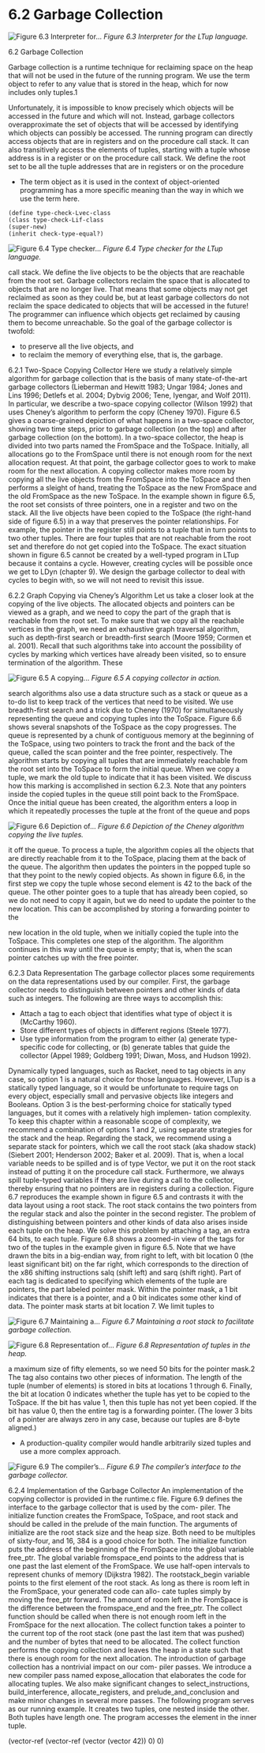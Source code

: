 # 6.2 Garbage Collection

![Figure 6.3 Interpreter for...](images/page_114_vector_423.png)
*Figure 6.3 Interpreter for the LTup language.*

6.2 Garbage Collection

Garbage collection is a runtime technique for reclaiming space on the heap that will not be used in the future of the running program. We use the term object to refer to any value that is stored in the heap, which for now includes only tuples.1

Unfortunately, it is impossible to know precisely which objects will be accessed in the future and which will not. Instead, garbage collectors overapproximate the set of objects that will be accessed by identifying which objects can possibly be accessed. The running program can directly access objects that are in registers and on the procedure call stack. It can also transitively access the elements of tuples, starting with a tuple whose address is in a register or on the procedure call stack. We define the root set to be all the tuple addresses that are in registers or on the procedure

* The term object as it is used in the context of object-oriented programming has a more specific
  meaning than the way in which we use the term here.

```
(define type-check-Lvec-class
(class type-check-Lif-class
(super-new)
(inherit check-type-equal?)
```

![Figure 6.4 Type checker...](images/page_115_vector_589.png)
*Figure 6.4 Type checker for the LTup language.*

call stack. We define the live objects to be the objects that are reachable from the root set. Garbage collectors reclaim the space that is allocated to objects that are no longer live. That means that some objects may not get reclaimed as soon as they could be, but at least garbage collectors do not reclaim the space dedicated to objects that will be accessed in the future! The programmer can influence which objects get reclaimed by causing them to become unreachable. So the goal of the garbage collector is twofold:

* to preserve all the live objects, and
* to reclaim the memory of everything else, that is, the garbage.

6.2.1 Two-Space Copying Collector Here we study a relatively simple algorithm for garbage collection that is the basis of many state-of-the-art garbage collectors (Lieberman and Hewitt 1983; Ungar 1984; Jones and Lins 1996; Detlefs et al. 2004; Dybvig 2006; Tene, Iyengar, and Wolf 2011). In particular, we describe a two-space copying collector (Wilson 1992) that uses Cheney’s algorithm to perform the copy (Cheney 1970). Figure 6.5 gives a coarse-grained depiction of what happens in a two-space collector, showing two time steps, prior to garbage collection (on the top) and after garbage collection (on the bottom). In a two-space collector, the heap is divided into two parts named the FromSpace and the ToSpace. Initially, all allocations go to the FromSpace until there is not enough room for the next allocation request. At that point, the garbage collector goes to work to make room for the next allocation. A copying collector makes more room by copying all the live objects from the FromSpace into the ToSpace and then performs a sleight of hand, treating the ToSpace as the new FromSpace and the old FromSpace as the new ToSpace. In the example shown in figure 6.5, the root set consists of three pointers, one in a register and two on the stack. All the live objects have been copied to the ToSpace (the right-hand side of figure 6.5) in a way that preserves the pointer relationships. For example, the pointer in the register still points to a tuple that in turn points to two other tuples. There are four tuples that are not reachable from the root set and therefore do not get copied into the ToSpace. The exact situation shown in figure 6.5 cannot be created by a well-typed program in LTup because it contains a cycle. However, creating cycles will be possible once we get to LDyn (chapter 9). We design the garbage collector to deal with cycles to begin with, so we will not need to revisit this issue.

6.2.2 Graph Copying via Cheney’s Algorithm Let us take a closer look at the copying of the live objects. The allocated objects and pointers can be viewed as a graph, and we need to copy the part of the graph that is reachable from the root set. To make sure that we copy all the reachable vertices in the graph, we need an exhaustive graph traversal algorithm, such as depth-first search or breadth-first search (Moore 1959; Cormen et al. 2001). Recall that such algorithms take into account the possibility of cycles by marking which vertices have already been visited, so to ensure termination of the algorithm. These

![Figure 6.5 A copying...](images/page_117_vector_429.png)
*Figure 6.5 A copying collector in action.*

search algorithms also use a data structure such as a stack or queue as a to-do list to keep track of the vertices that need to be visited. We use breadth-first search and a trick due to Cheney (1970) for simultaneously representing the queue and copying tuples into the ToSpace. Figure 6.6 shows several snapshots of the ToSpace as the copy progresses. The queue is represented by a chunk of contiguous memory at the beginning of the ToSpace, using two pointers to track the front and the back of the queue, called the scan pointer and the free pointer, respectively. The algorithm starts by copying all tuples that are immediately reachable from the root set into the ToSpace to form the initial queue. When we copy a tuple, we mark the old tuple to indicate that it has been visited. We discuss how this marking is accomplished in section 6.2.3. Note that any pointers inside the copied tuples in the queue still point back to the FromSpace. Once the initial queue has been created, the algorithm enters a loop in which it repeatedly processes the tuple at the front of the queue and pops

![Figure 6.6 Depiction of...](images/page_118_vector_505.png)
*Figure 6.6 Depiction of the Cheney algorithm copying the live tuples.*

it off the queue. To process a tuple, the algorithm copies all the objects that are directly reachable from it to the ToSpace, placing them at the back of the queue. The algorithm then updates the pointers in the popped tuple so that they point to the newly copied objects. As shown in figure 6.6, in the first step we copy the tuple whose second element is 42 to the back of the queue. The other pointer goes to a tuple that has already been copied, so we do not need to copy it again, but we do need to update the pointer to the new location. This can be accomplished by storing a forwarding pointer to the

new location in the old tuple, when we initially copied the tuple into the ToSpace. This completes one step of the algorithm. The algorithm continues in this way until the queue is empty; that is, when the scan pointer catches up with the free pointer.

6.2.3 Data Representation The garbage collector places some requirements on the data representations used by our compiler. First, the garbage collector needs to distinguish between pointers and other kinds of data such as integers. The following are three ways to accomplish this:

* Attach a tag to each object that identifies what type of object it is (McCarthy
  1960).
* Store different types of objects in different regions (Steele 1977).
* Use type information from the program to either (a) generate type-specific
  code for collecting, or (b) generate tables that guide the collector (Appel 1989;
  Goldberg 1991; Diwan, Moss, and Hudson 1992).

Dynamically typed languages, such as Racket, need to tag objects in any case, so option 1 is a natural choice for those languages. However, LTup is a statically typed language, so it would be unfortunate to require tags on every object, especially small and pervasive objects like integers and Booleans. Option 3 is the best-performing choice for statically typed languages, but it comes with a relatively high implemen- tation complexity. To keep this chapter within a reasonable scope of complexity, we recommend a combination of options 1 and 2, using separate strategies for the stack and the heap. Regarding the stack, we recommend using a separate stack for pointers, which we call the root stack (aka shadow stack) (Siebert 2001; Henderson 2002; Baker et al. 2009). That is, when a local variable needs to be spilled and is of type Vector, we put it on the root stack instead of putting it on the procedure call stack. Furthermore, we always spill tuple-typed variables if they are live during a call to the collector, thereby ensuring that no pointers are in registers during a collection. Figure 6.7 reproduces the example shown in figure 6.5 and contrasts it with the data layout using a root stack. The root stack contains the two pointers from the regular stack and also the pointer in the second register. The problem of distinguishing between pointers and other kinds of data also arises inside each tuple on the heap. We solve this problem by attaching a tag, an extra 64 bits, to each tuple. Figure 6.8 shows a zoomed-in view of the tags for two of the tuples in the example given in figure 6.5. Note that we have drawn the bits in a big-endian way, from right to left, with bit location 0 (the least significant bit) on the far right, which corresponds to the direction of the x86 shifting instructions salq (shift left) and sarq (shift right). Part of each tag is dedicated to specifying which elements of the tuple are pointers, the part labeled pointer mask. Within the pointer mask, a 1 bit indicates that there is a pointer, and a 0 bit indicates some other kind of data. The pointer mask starts at bit location 7. We limit tuples to

![Figure 6.7 Maintaining a...](images/page_120_vector_240.png)
*Figure 6.7 Maintaining a root stack to facilitate garbage collection.*

![Figure 6.8 Representation of...](images/page_120_vector_426.png)
*Figure 6.8 Representation of tuples in the heap.*

a maximum size of fifty elements, so we need 50 bits for the pointer mask.2 The tag also contains two other pieces of information. The length of the tuple (number of elements) is stored in bits at locations 1 through 6. Finally, the bit at location 0 indicates whether the tuple has yet to be copied to the ToSpace. If the bit has value 1, then this tuple has not yet been copied. If the bit has value 0, then the entire tag is a forwarding pointer. (The lower 3 bits of a pointer are always zero in any case, because our tuples are 8-byte aligned.)

* A production-quality compiler would handle arbitrarily sized tuples and use a more complex
  approach.

![Figure 6.9 The compiler’s...](images/page_121_vector_182.png)
*Figure 6.9 The compiler’s interface to the garbage collector.*

6.2.4 Implementation of the Garbage Collector An implementation of the copying collector is provided in the runtime.c file. Figure 6.9 defines the interface to the garbage collector that is used by the com- piler. The initialize function creates the FromSpace, ToSpace, and root stack and should be called in the prelude of the main function. The arguments of initialize are the root stack size and the heap size. Both need to be multiples of sixty-four, and 16, 384 is a good choice for both. The initialize function puts the address of the beginning of the FromSpace into the global variable free_ptr. The global variable fromspace_end points to the address that is one past the last element of the FromSpace. We use half-open intervals to represent chunks of memory (Dijkstra 1982). The rootstack_begin variable points to the first element of the root stack. As long as there is room left in the FromSpace, your generated code can allo- cate tuples simply by moving the free_ptr forward. The amount of room left in the FromSpace is the difference between the fromspace_end and the free_ptr. The collect function should be called when there is not enough room left in the FromSpace for the next allocation. The collect function takes a pointer to the current top of the root stack (one past the last item that was pushed) and the number of bytes that need to be allocated. The collect function performs the copying collection and leaves the heap in a state such that there is enough room for the next allocation. The introduction of garbage collection has a nontrivial impact on our com- piler passes. We introduce a new compiler pass named expose_allocation that elaborates the code for allocating tuples. We also make significant changes to select_instructions, build_interference, allocate_registers, and prelude_and_conclusion and make minor changes in several more passes. The following program serves as our running example. It creates two tuples, one nested inside the other. Both tuples have length one. The program accesses the element in the inner tuple.

(vector-ref (vector-ref (vector (vector 42)) 0) 0)

